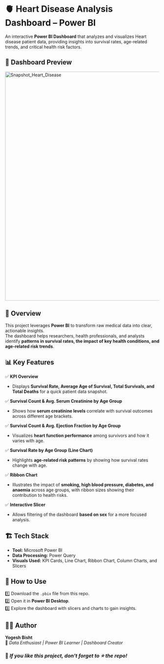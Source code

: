 
# 🫀 Heart Disease Analysis Dashboard – Power BI

An interactive **Power BI Dashboard** that analyzes and visualizes Heart disease patient data, providing insights into survival rates, age-related trends, and critical health risk factors. 
## 📸 Dashboard Preview

<img width="1337" height="745" alt="Snapshot_Heart_Disease" src="https://github.com/user-attachments/assets/2adaca66-c918-4a19-abf5-f92b430d57a7" />


## 📌 Overview
This project leverages **Power BI** to transform raw medical data into clear, actionable insights.  
The dashboard helps researchers, health professionals, and analysts identify **patterns in survival rates, the impact of key health conditions, and age-related risk trends**.

## 📊 Key Features

✅ **KPI Overview**  
- Displays **Survival Rate, Average Age of Survival, Total Survivals, and Total Deaths** for a quick patient data snapshot.  

✅ **Survival Count & Avg. Serum Creatinine by Age Group**  
- Shows how **serum creatinine levels** correlate with survival outcomes across different age brackets.  

✅ **Survival Count & Avg. Ejection Fraction by Age Group**  
- Visualizes **heart function performance** among survivors and how it varies with age.  

✅ **Survival Rate by Age Group (Line Chart)**  
- Highlights **age-related risk patterns** by showing how survival rates change with age.  

✅ **Ribbon Chart**  
- Illustrates the impact of **smoking, high blood pressure, diabetes, and anaemia** across age groups, with ribbon sizes showing their contribution to health risks.  

✅ **Interactive Slicer**  
- Allows filtering of the dashboard **based on sex** for a more focused analysis.  

## 🏗️ Tech Stack

- **Tool:** Microsoft Power BI  
- **Data Processing:** Power Query  
- **Visuals Used:** KPI Cards, Line Chart, Ribbon Chart, Column Charts, and Slicers

## 🚀 How to Use

1️⃣ Download the `.pbix` file from this repo.  
2️⃣ Open it in **Power BI Desktop**.  
3️⃣ Explore the dashboard with slicers and charts to gain insights.

## 👨‍💻 Author

**Yogesh Bisht**  
📌 *Data Enthusiast | Power BI Learner | Dashboard Creator*

### 🌟 *If you like this project, don’t forget to ⭐ the repo!*


